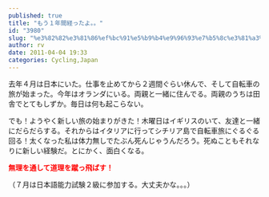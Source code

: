 ```yaml
---
published: true
title: "もう１年間経ったよ。。"
id: "3980"
slug: "%e3%82%82%e3%81%86%ef%bc%91%e5%b9%b4%e9%96%93%e7%b5%8c%e3%81%a3%e3%81%9f%e3%82%88%e3%80%82%e3%80%82"
author: rv
date: 2011-04-04 19:33
categories: Cycling,Japan
---
```

去年４月は日本にいた。仕事を止めてから２週間ぐらい休んで、そして自転車の旅が始まった。今年はオランダにいる。両親と一緒に住んでる。両親のうちは田舎でとてもしずか。毎日は何も起こらない。

でも！ようやく新しい旅の始まりがきた！木曜日はイギリスのいて、友達と一緒にだらだらする。それからはイタリアに行ってシチリア島で自転車旅にぐるぐる回る！太くなった私は体力無しでたぶん死んじゃうんだろう。死ぬこともそれなりに新しい経験だ。とにかく、面白くなる。

<strong><span style="color: #ff0000;">無理を通して道理を蹴っ飛ばす！</span></strong>

（７月は日本語能力試験２級に参加する。大丈夫かな。。。）
